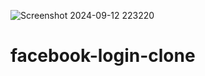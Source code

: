 ![Screenshot 2024-09-12 223220](https://github.com/user-attachments/assets/380b0d1e-3cdf-402f-bb94-8861a17007f8)
# facebook-login-clone
